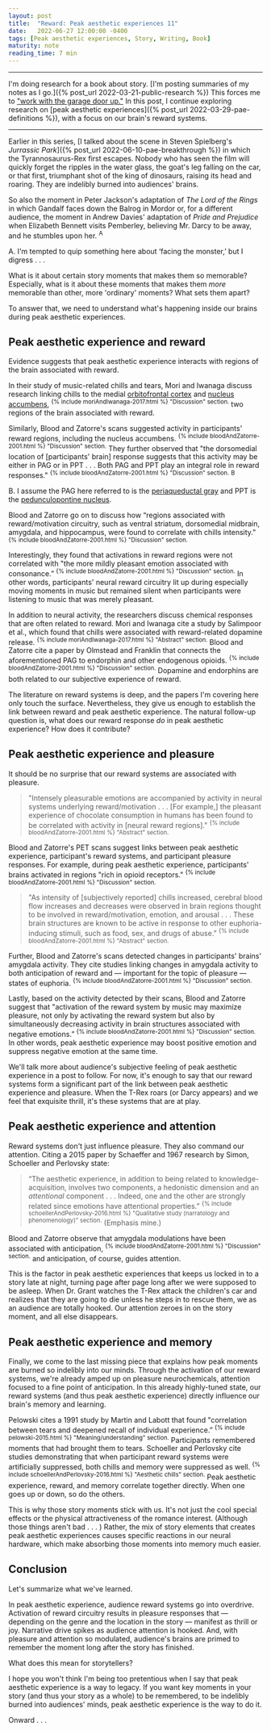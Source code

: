 ```yaml
---
layout: post
title:  "Reward: Peak aesthetic experiences 11"
date:   2022-06-27 12:00:00 -0400
tags: [Peak aesthetic experiences, Story, Writing, Book]
maturity: note
reading_time: 7 min
---
```


---

I'm doing research for a book about story. [I'm posting summaries of my notes as I go.]({% post_url 2022-03-21-public-research %}) This forces me to ["work with the garage door up."](https://notes.andymatuschak.org/Work_with_the_garage_door_up) In this post, I continue exploring research on [peak aesthetic experiences]({% post_url 2022-03-29-pae-definitions %}), with a focus on our brain's reward systems.

---

Earlier in this series, [I talked about the scene in Steven Spielberg's _Jurrassic Park_]({% post_url 2022-06-10-pae-breakthrough %}) in which the Tyrannosaurus-Rex first escapes. Nobody who has seen the film will quickly forget the ripples in the water glass, the goat's leg falling on the car, or that first, triumphant shot of the king of dinosaurs, raising its head and roaring. They are indelibly burned into audiences' brains.

So also the moment in Peter Jackson's adaptation of _The Lord of the Rings_ in which Gandalf faces down the Balrog in Mordor or, for a different audience, the moment in Andrew Davies' adaptation of _Pride and Prejudice_ when Elizabeth Bennett visits Pemberley, believing Mr. Darcy to be away, and he stumbles upon her. <sup class="aside">A</sup>

<aside>
A. I'm tempted to quip something here about &lsquo;facing the monster,&rsquo; but I digress . . .
</aside>

What is it about certain story moments that makes them so memorable? Especially, what is it about these moments that makes them _more_ memorable than other, more 'ordinary' moments? What sets them apart?

To answer that, we need to understand what's happening inside our brains during peak aesthetic experiences.

## Peak aesthetic experience and reward

Evidence suggests that peak aesthetic experience interacts with regions of the brain associated with reward. 

In their study of music-related chills and tears, Mori and Iwanaga discuss research linking chills to the medial [orbitofrontal cortex](https://en.wikipedia.org/wiki/Orbitofrontal_cortex) and [nucleus accumbens](https://en.wikipedia.org/wiki/Nucleus_accumbens), <sup>{% include moriAndIwanaga-2017.html %} "Discussion" section.</sup> two regions of the brain associated with reward.

Similarly, Blood and Zatorre's scans suggested activity in participants' reward regions, including the nucleus accumbens. <sup>{% include bloodAndZatorre-2001.html %} "Discussion" section.</sup> They further observed that "the dorsomedial location of [participants' brain] response suggests that this activity may be either in PAG or in PPT . . . Both PAG and PPT play an integral role in reward responses." <sup>{% include bloodAndZatorre-2001.html %} "Discussion" section.</sup> <sup class="aside">B</sup>

<aside>
B. I assume the PAG here referred to is the <a href="https://en.wikipedia.org/wiki/Periaqueductal_gray">periaqueductal gray</a> and PPT is the <a href="https://en.wikipedia.org/wiki/Pedunculopontine_nucleus">pedunculopontine nucleus</a>.
</aside>

Blood and Zatorre go on to discuss how “regions associated with reward/motivation circuitry, such as ventral striatum, dorsomedial midbrain, amygdala, and hippocampus, were found to correlate with chills intensity." <sup>{% include bloodAndZatorre-2001.html %} "Discussion" section.</sup> 

Interestingly, they found that activations in reward regions were not correlated with "the more mildly pleasant emotion associated with consonance.” <sup>{% include bloodAndZatorre-2001.html %} "Discussion" section.</sup> In other words, participants' neural reward circuitry lit up during especially moving moments in music but remained silent when participants were listening to music that was merely pleasant.

In addition to neural activity, the researchers discuss chemical responses that are often related to reward. Mori and Iwanaga cite a study by Salimpoor et al., which found that chills were associated with reward-related dopamine release. <sup>{% include moriAndIwanaga-2017.html %} "Abstract" section.</sup> Blood and Zatorre cite a paper by Olmstead and Franklin that connects the aforementioned PAG to endorphin and other endogenous opioids. <sup>{% include bloodAndZatorre-2001.html %} "Discussion" section.</sup> Dopamine and endorphins are both related to our subjective experience of reward.

The literature on reward systems is deep, and the papers I'm covering here only touch the surface. Nevertheless, they give us enough to establish the link between reward and peak aesthetic experience. The natural follow-up question is, what does our reward response _do_ in peak aesthetic experience? How does it contribute?

## Peak aesthetic experience and pleasure

It should be no surprise that our reward systems are associated with pleasure.

> "Intensely pleasurable emotions are accompanied by activity in neural systems underlying reward/motivation . . . [For example,] the pleasant experience of chocolate consumption in humans has been found to be correlated with activity in [neural reward regions]." <sup>{% include bloodAndZatorre-2001.html %} "Abstract" section.</sup>

Blood and Zatorre's PET scans suggest links between peak aesthetic experience, participant's reward systems, and participant pleasure responses. For example, during peak aesthetic experience, participants' brains activated in regions "rich in opioid receptors." <sup>{% include bloodAndZatorre-2001.html %} "Discussion" section.</sup> 

> "As intensity of [subjectively reported] chills increased, cerebral blood flow increases and decreases were observed in brain regions thought to be involved in reward/motivation, emotion, and arousal . . . These brain structures are known to be active in response to other euphoria-inducing stimuli, such as food, sex, and drugs of abuse.” <sup>{% include bloodAndZatorre-2001.html %} "Abstract" section.</sup>

Further, Blood and Zatorre's scans detected changes in participants' brains' amygdala activity. They cite studies linking changes in amygdala activity to both anticipation of reward and &mdash; important for the topic of pleasure &mdash; states of euphoria. <sup>{% include bloodAndZatorre-2001.html %} "Discussion" section.</sup>

Lastly, based on the activity detected by their scans, Blood and Zatorre suggest that "activation of the reward system by music may maximize pleasure, not only by activating the reward system but also by simultaneously decreasing activity in brain structures associated with negative emotions.” <sup>{% include bloodAndZatorre-2001.html %} "Discussion" section.</sup> In other words, peak aesthetic experience may boost positive emotion and suppress negative emotion at the same time.

We'll talk more about audience's subjective feeling of peak aesthetic experience in a post to follow. For now, it's enough to say that our reward systems form a significant part of the link between peak aesthetic experience and pleasure. When the T-Rex roars (or Darcy appears) and we feel that exquisite thrill, it's these systems that are at play.

## Peak aesthetic experience and attention

Reward systems don't just influence pleasure. They also command our attention. Citing a 2015 paper by Schaeffer and 1967 research by Simon, Schoeller and Perlovsky state:

> “The aesthetic experience, in addition to being related to knowledge-acquisition, involves two components, a hedonistic dimension and an _attentional_ component . . . Indeed, one and the other are strongly related since emotions have attentional properties.” <sup>{% include schoellerAndPerlovsky-2016.html %} "Qualitative study (narratology and phenomenology)" section.</sup> (Emphasis mine.)

Blood and Zatorre observe that amygdala modulations have been associated with anticipation, <sup>{% include bloodAndZatorre-2001.html %} "Discussion" section.</sup> and anticipation, of course, guides attention.

This is the factor in peak aesthetic experiences that keeps us locked in to a story late at night, turning page after page long after we were supposed to be asleep. When Dr. Grant watches the T-Rex attack the children's car and realizes that they are going to die unless he steps in to rescue them, we as an audience are totally hooked. Our attention zeroes in on the story moment, and all else disappears.

## Peak aesthetic experience and memory

Finally, we come to the last missing piece that explains how peak moments are burned so indelibly into our minds. Through the activation of our reward systems, we're already amped up on pleasure neurochemicals, attention focused to a fine point of anticipation. In this already highly-tuned state, our reward systems (and thus peak aesthetic experience) directly influence our brain's memory and learning.

Pelowski cites a 1991 study by Martin and Labott that found "correlation between tears and deepened recall of individual experience.” <sup>{% include pelowski-2015.html %} "Meaning/understanding" section.</sup> Participants remembered moments that had brought them to tears. Schoeller and Perlovsky cite studies demonstrating that when participant reward systems were artificially suppressed, both chills and memory were suppressed as well. <sup>{% include schoellerAndPerlovsky-2016.html %} "Aesthetic chills" section.</sup> Peak aesthetic experience, reward, and memory correlate together directly. When one goes up or down, so do the others.

This is why those story moments stick with us. It's not just the cool special effects or the physical attractiveness of the romance interest. (Although those things aren't bad . . . ) Rather, the mix of story elements that creates peak aesthetic experiences causes specific reactions in our neural hardware, which make absorbing those moments into memory much easier.

## Conclusion

Let's summarize what we've learned.

In peak aesthetic experience, audience reward systems go into overdrive. Activation of reward circuitry results in pleasure responses that &mdash; depending on the genre and the location in the story &mdash; manifest as thrill or joy. Narrative drive spikes as audience attention is hooked. And, with pleasure and attention so modulated, audience's brains are primed to remember the moment long after the story has finished.

What does this mean for storytellers?

I hope you won't think I'm being too pretentious when I say that peak aesthetic experience is a way to legacy. If you want key moments in your story (and thus your story as a whole) to be remembered, to be indelibly burned into audiences' minds, peak aesthetic experience is the way to do it.

Onward . . .